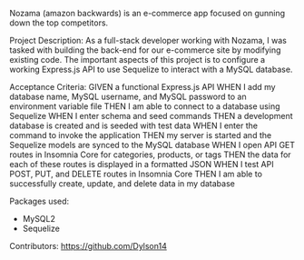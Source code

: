 Nozama (amazon backwards) is an e-commerce app focused on gunning down the top competitors.

Project Description:
As a full-stack developer working with Nozama, I was tasked with building the back-end for our e-commerce site by modifying existing code. The important aspects of this project is to configure a working Express.js API to use Sequelize to interact with a MySQL database.

Acceptance Criteria:
GIVEN a functional Express.js API
WHEN I add my database name, MySQL username, and MySQL password to an environment variable file
THEN I am able to connect to a database using Sequelize
WHEN I enter schema and seed commands
THEN a development database is created and is seeded with test data
WHEN I enter the command to invoke the application
THEN my server is started and the Sequelize models are synced to the MySQL database
WHEN I open API GET routes in Insomnia Core for categories, products, or tags
THEN the data for each of these routes is displayed in a formatted JSON
WHEN I test API POST, PUT, and DELETE routes in Insomnia Core
THEN I am able to successfully create, update, and delete data in my database

Packages used:
- MySQL2
- Sequelize

Contributors:
https://github.com/Dylson14